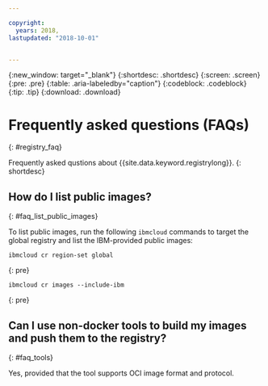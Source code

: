```yaml
---

copyright:
  years: 2018, 
lastupdated: "2018-10-01"


---
```


{:new_window: target="_blank"}
{:shortdesc: .shortdesc}
{:screen: .screen}
{:pre: .pre}
{:table: .aria-labeledby="caption"}
{:codeblock: .codeblock}
{:tip: .tip}
{:download: .download}


# Frequently asked questions (FAQs)
{: #registry_faq}

Frequently asked qustions about {{site.data.keyword.registrylong}}.
{: shortdesc}

## How do I list public images?
{: #faq_list_public_images}

To list public images, run the following `ibmcloud` commands to target the global registry and list the IBM-provided public images:

```
ibmcloud cr region-set global
```
{: pre}

```
ibmcloud cr images --include-ibm
```
{: pre}


## Can I use non-docker tools to build my images and push them to the registry?
{: #faq_tools}

Yes, provided that the tool supports OCI image format and protocol.
